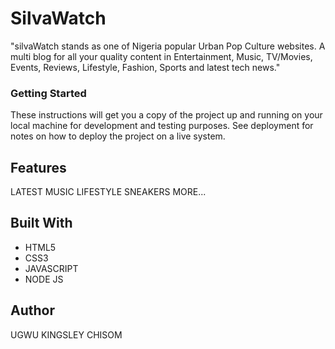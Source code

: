 # SilvaWatch

"silvaWatch stands as one of Nigeria popular Urban Pop Culture websites. A multi blog for all your quality content in Entertainment, Music, TV/Movies, Events, Reviews, Lifestyle, Fashion, Sports and latest tech news."

### Getting Started

These instructions will get you a copy of the project up and running on your local machine for development and testing purposes. See deployment for notes on how to deploy the project on a live system.

## Features

LATEST
MUSIC
LIFESTYLE
SNEAKERS
MORE...

## Built With

- HTML5
- CSS3
- JAVASCRIPT
- NODE JS

## Author

UGWU KINGSLEY CHISOM
